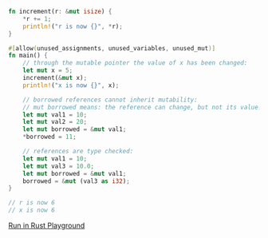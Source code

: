 ```rust
fn increment(r: &mut isize) {
    *r += 1;
    println!("r is now {}", *r);
}

#[allow(unused_assignments, unused_variables, unused_mut)]
fn main() {
    // through the mutable pointer the value of x has been changed:
    let mut x = 5;
    increment(&mut x);
    println!("x is now {}", x);

    // borrowed references cannot inherit mutability:
    // mut borrowed means: the reference can change, but not its value!
    let mut val1 = 10;
    let mut val2 = 20;
    let mut borrowed = &mut val1;
    *borrowed = 11;

    // references are type checked:
    let mut val1 = 10;
    let mut val3 = 10.0;
    let mut borrowed = &mut val1;
    borrowed = &mut (val3 as i32);
}

// r is now 6
// x is now 6

```
[Run in Rust Playground](https://play.rust-lang.org/?version=stable&mode=debug&edition=2021&gist=0a2992abea93df4c062461c58c7c9450&version=stable)
